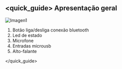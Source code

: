## <quick_guide> Apresentação geral

![Imagen1](http://static.energysistem.com/images/manuals/42055/543f8afdd2ca7.jpg)

1. Botão liga/desliga conexão bluetooth
2. Led de estado
3. Microfone
4. Entradas microusb
5. Alto-falante


</quick_guide>
